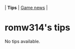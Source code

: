 | **Tips** | [Game news](https://romw314.github.io/tips/news/games.html) |
# romw314's tips
No tips available.
